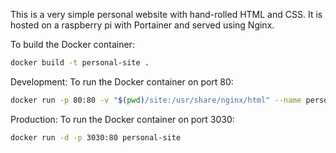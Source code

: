 This is a very simple personal website with hand-rolled HTML and CSS. It is hosted on a raspberry pi with Portainer and served using Nginx.

To build the Docker container:
```bash
docker build -t personal-site .
```

Development:
To run the Docker container on port 80:
```bash
docker run -p 80:80 -v "$(pwd)/site:/usr/share/nginx/html" --name personal-site personal-site
```

Production:
To run the Docker container on port 3030:
```bash
docker run -d -p 3030:80 personal-site
```

